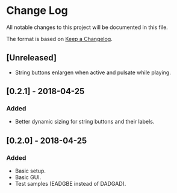 
# Change Log
All notable changes to this project will be documented in this file.

The format is based on [Keep a Changelog](http://keepachangelog.com/).

## [Unreleased]
- String buttons enlargen when active and pulsate while playing.

## [0.2.1] - 2018-04-25
### Added
- Better dynamic sizing for string buttons and their labels.

## [0.2.0] - 2018-04-25
### Added
- Basic setup.
- Basic GUI.
- Test samples (EADGBE instead of DADGAD).
